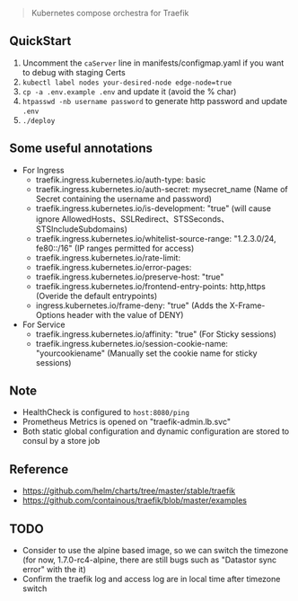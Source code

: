 > Kubernetes compose orchestra for Traefik

## QuickStart
1. Uncomment the `caServer` line in manifests/configmap.yaml if you want to debug with staging Certs
2. `kubectl label nodes your-desired-node edge-node=true`
3. `cp -a .env.example .env` and update it (avoid the % char)
4. `htpasswd -nb username password` to generate http password and update `.env`
5. `./deploy`


## Some useful annotations
* For Ingress
    - traefik.ingress.kubernetes.io/auth-type: basic
    - traefik.ingress.kubernetes.io/auth-secret: mysecret_name (Name of Secret containing the username and password)
    - traefik.ingress.kubernetes.io/is-development: "true" (will cause ignore AllowedHosts、SSLRedirect、STSSeconds、STSIncludeSubdomains)
    - traefik.ingress.kubernetes.io/whitelist-source-range: "1.2.3.0/24, fe80::/16" (IP ranges permitted for access)
    - traefik.ingress.kubernetes.io/rate-limit: <YML>
    - traefik.ingress.kubernetes.io/error-pages: <YML>
    - traefik.ingress.kubernetes.io/preserve-host: "true"
    - traefik.ingress.kubernetes.io/frontend-entry-points: http,https (Overide the default entrypoints)
    - ingress.kubernetes.io/frame-deny: "true" (Adds the X-Frame-Options header with the value of DENY)
* For Service
    - traefik.ingress.kubernetes.io/affinity: "true" (For Sticky sessions)
    - traefik.ingress.kubernetes.io/session-cookie-name: "yourcookiename" (Manually set the cookie name for sticky sessions)

## Note
* HealthCheck is configured to `host:8080/ping`
* Prometheus Metrics is opened on "traefik-admin.lb.svc"
* Both static global configuration and dynamic configuration are stored to consul by a store job

## Reference
* https://github.com/helm/charts/tree/master/stable/traefik
* https://github.com/containous/traefik/blob/master/examples

## TODO
* Consider to use the alpine based image, so we can switch the timezone (for now, 1.7.0-rc4-alpine, there are still bugs such as "Datastor sync error" with the it)
* Confirm the traefik log and access log are in local time after timezone switch
